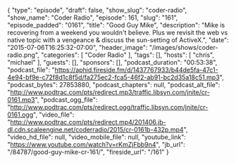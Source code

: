 {
  "type": "episode",
  "draft": false,
  "show_slug": "coder-radio",
  "show_name": "Coder Radio",
  "episode": 161,
  "slug": "161",
  "episode_padded": "0161",
  "title": "Good Guy Mike",
  "description": "Mike is recovering from a weekend you wouldn't believe. Plus we revisit the web vs native topic with a vengeance & discuss the sun-setting of ActiveX.",
  "date": "2015-07-06T16:25:32-07:00",
  "header_image": "/images/shows/coder-radio.png",
  "categories": [
    "Coder Radio"
  ],
  "tags": [],
  "hosts": [
    "chris",
    "michael"
  ],
  "guests": [],
  "sponsors": [],
  "podcast_duration": "00:53:38",
  "podcast_file": "https://aphid.fireside.fm/d/1437767933/b44de5fa-47c1-4e94-bf9e-c72f8d1c8f5d/fa275ec2-fca5-46f2-ab91-bc2d35a18c51.mp3",
  "podcast_bytes": 27853880,
  "podcast_chapters": null,
  "podcast_alt_file": "http://www.podtrac.com/pts/redirect.mp3/traffic.libsyn.com/jnite/cr-0161.mp3",
  "podcast_ogg_file": "http://www.podtrac.com/pts/redirect.ogg/traffic.libsyn.com/jnite/cr-0161.ogg",
  "video_file": "http://www.podtrac.com/pts/redirect.mp4/201406.jb-dl.cdn.scaleengine.net/coderradio/2015/cr-0161b-432p.mp4",
  "video_hd_file": null,
  "video_mobile_file": null,
  "youtube_link": "https://www.youtube.com/watch?v=rKmZjFbb9n4",
  "jb_url": "/84787/good-guy-mike-cr-161/",
  "fireside_url": "/161"
}


